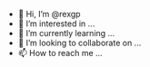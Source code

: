 - 👋 Hi, I’m @rexgp
- 👀 I’m interested in ...
- 🌱 I’m currently learning ...
- 💞️ I’m looking to collaborate on ...
- 📫 How to reach me ...

<!---
rexgp/rexgp is a ✨ special ✨ repository because its `README.md` (this file) appears on your GitHub profile.
You can click the Preview link to take a look at your changes. Create a test PR.
--->
